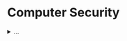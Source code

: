 # Computer Security

<details>
<summary>
...
</summary>

## [Check out MIT 6.033](https://ocw.mit.edu/courses/electrical-engineering-and-computer-science/6-033-computer-system-engineering-spring-2018/index.htm) for all this and more!

## Security Basics

To build more secure systems:
1. *Policy:* be clear about goals
2. *Threat Model:* be clear about assumptions

Think about a client trying to access a server:
* A *principal* is what identifies the client on a server
   * *Authentication* verifies that the principal is who they claim to be
   * *Authorization* verifies that the principal has access to perform their request
* *Complete mediation* is where every request for a resource goes through a *guard*
   * The guard model can suffer from *adversarial attacks* like SQL injection
   * Even though things can still go wrong, systems that use this model avoid common pitfalls
   * A guard typically provides authentication and authorization
      * Problems with guards:
         * An adversary with access to the server can get passwords
            * If we try to mitigate this with hashes, hashes are still fast to compute so an adversary could quickly create a *rainbow table*
               * If we try to mitigate this with a slow hash, adversaries could still create rainbow tables for the most common passwords
                  * If we mitigate this by adding *salt*, an adversary would need a separate rainbow table for every possible salt
* We want to avoid transmitting the same password over and over. Once the client has been authenticated, the server will send it a *session cookie*, which it can use to keep authenticating itself for a period of time
   * Problems with cookies:
      * Adversaries could easily create their own cookies
         * If we try to mitigate by including a hash inside the cookie, adversaries could still easily create their own cookies
            * If we try to mitigate by including a server key in the cookie, adversaries could still easily create their own cookies
               * We need to hash against the server key and the username and the expiration and keep that in the cookie. That way, the adversary can't directly access the server key (unlike username and expiration, which are included separately in the cookie outside of the hash result)
* We want to prevent against phishing attacks, where adversaries trick users into revealing their passwords
   * We need to avoid sending passwords to the server entirely, but still allow valid servers to authenticate users
   * Using a *challenge-response protocol*, a password is never sent directly (but a hash of the password and a random number is, making the password non-recoverable)
* *Bootstrapping*, or the process of initially setting or resetting a password is tricky
* There may be better alternatives to passwords, but there are always trade-offs. Modifications that add security may also increase complexity and decrease usability.
* *Secure channels:*
   * *Confidentiality (or secrecy)* is what you have when an adversary can't learn the contents of your message
   * *Integrity* is what you have when an adversary can't tamper with message contents (but if they do, the client and/or server will detect it)
   * Given a key and a message, an encryption function will generate *ciphertext*
      * Given the ciphertext, it is (virtually) impossible to obtain the message without knowing the key
      * Encrypting with *symmetric keys* provides secrecy, and using a Message Authentication Code (MAC) provides integrity
         * *Diffie-Hellman key exchange* lets us exchange the symmetric key securely
   * To verify identities, we use *public-key cryptography* and cryptographic *signatures*. We often distribute public keys with *certificate authorities*, though this method is not perfect

When an attacker's goal is to prevent legitimate access to an internet resource, they might use:
* *Distributed Denial of Service attacks* to congest the service enough to make it unavailable
   * *Botnets* are large collections of compromised machines controlled by an attacker. These make DDoS attacks much easier and very practical to mount
      * *Cross-site scripting (XSS)*: if this script is executed on a victim's machine, the attacker will get the victim's cookie - this plays into setting up a botnet
      * *Network Intrusion Detection Systems (NIDS)* attempt to detect network attacks so that users can then prevent them (detection being the first step towards prevention)
         * There are challenges with this, not to mention some DDoS attacks mimic legitimate traffic, not to mention DDoS traffic doesn't even come from attacker-owned machines
            * DDoS attacks are particularly difficult to prevent because they are difficult to detect
            * DDoS can also mount attacks by controlling routers, and are particularly devastating when parts of the *network infrastructure* are attacked (e.g. DDoSing the DNS root zone, making fake BGP announcements)

MIT 6.033 also illustrates case studies in aspects of *anonymity* by [illustrating digital currency or BitCoin here](https://ocw.mit.edu/courses/electrical-engineering-and-computer-science/6-033-computer-system-engineering-spring-2018/week-13/MIT6_033S18lec24.pdf) and [onion routing or Tor here](https://ocw.mit.edu/courses/electrical-engineering-and-computer-science/6-033-computer-system-engineering-spring-2018/week-14/MIT6_033S18lec25.pdf)

### TODO: Either make a dedicated server page or include a server config here, possibly just a LAMP stack

</details>
